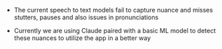 - The current speech to text models fail to capture nuance and misses stutters, pauses and also issues in pronunciations

- Currently we are using Claude paired with a basic ML model to detect these nuances to utilize the app in a better way
